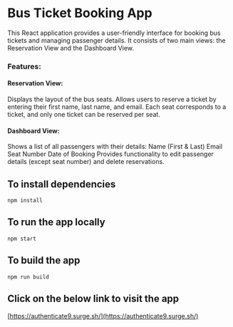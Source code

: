 # Bus Ticket Booking App

This React application provides a user-friendly interface for booking bus tickets and managing passenger details. It consists of two main views: the Reservation View and the Dashboard View.

### Features:

#### Reservation View:

Displays the layout of the bus seats.
Allows users to reserve a ticket by entering their first name, last name, and email.
Each seat corresponds to a ticket, and only one ticket can be reserved per seat.

#### Dashboard View:

Shows a list of all passengers with their details:
Name (First & Last)
Email
Seat Number
Date of Booking
Provides functionality to edit passenger details (except seat number) and delete reservations.

## To install dependencies
`npm install `

## To run the app locally 
`npm start`

## To build the app
`npm run build`

## Click on the below link to visit the app
[https://authenticate9.surge.sh/](https://authenticate9.surge.sh/)
